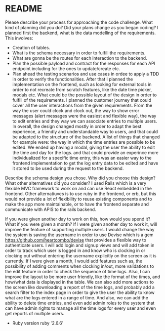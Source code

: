 # README

Please describe your process for approaching the code challenge. What kind of planning
did you do? Did your plans change as you began coding?
I planned first the backend, what is the data modelling of the requirements. 
This involves:
- Creation of tables.
- What is the schema necessary in order to fulfill the requirements.
- What are gonna be the routes for each interaction to the backend.
- Plan the possible payload and contract for the responses for each API endpoint including for the ones to update/create etc.
- Plan ahead the testing scenarios and use cases in ordee to apply a TDD in order to verify the functionalities. 
After that I planned the implementation on the frontend, such as looking for external tools in order to not recreate from scratch features, like the date time picker, modals etc. What could be the possible layout of the design in order to fulfill of the requirements. 
I planned the customer journey that could cover all the user interactions from the given requirements. From the way the user could clock and clock out, the way to show error messages (alert messages were the easiest and flexible way), the way to edit entries and they way we can associate entries to multiple users. 
In overall, the design changed mostly in order to adapt the best experience, a friendly and understandable way to users, and that could be adapted to the structure of the backend. A list of things that changed for example were: the way in which the time entries are possible to be edited. We ended up having a modal, giving the user the ability to edit the time and day for the logs. and that could provide an experince more individualized for a specific time entry, this was an easier way to the frontend implementation to get the log entry data to be edited and have it stored to be used during the request to the backend. 


Describe the schema design you chose. Why did you choose this design? What other
alternatives did you consider?
I used Rails which is a very flexible MVC framework to work on and can use React embedded in the frontend. Other alternatiuves is to use ruby in the frontend, or erb, but this would not provide a lot of flexibility to reuse existing components and to make the app more maintainable, or to have the frontend separate and communicate with APIS to the rails backend.  

If you were given another day to work on this, how would you spend it? What if you were
given a month?
If I were given another day to work it, will improve the feature of supporting multiple users.
I would change the way the system is saving the username in order to use Devise which is a gem https://github.com/heartcombo/devise that provides a flexible way to authenticate users.
I will add login and signup views and will add token in order to track which user is logged in and know who is clocking in or clocking out without entering the username explicitly on the screen as it is currently.
If I were given a month, I would add features such as, the possibility of adding comments when clocking in/out, more validations to the edit feature in order to check the sequence of time logs. Also, I can improve the layout to be more user friendly, like the format of the times, and how/what data is displayed in the table. We can also add more actions to the screen like downloading a report of the time logs, and probably add a search filter to the index page in order to give the user the ability to know what are the logs entered in a range of time. And also, we can add the ability to delete time entries, and even add admin roles to the system that can have admin rights to manage all the time logs for every user and even get reports of multiple users. 

* Ruby version
ruby '2.6.6'

